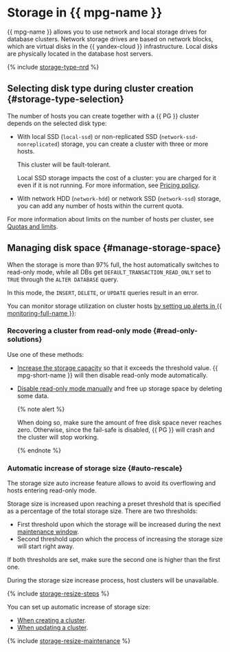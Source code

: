 # Storage in {{ mpg-name }}



{{ mpg-name }} allows you to use network and local storage drives for database clusters. Network storage drives are based on network blocks, which are virtual disks in the {{ yandex-cloud }} infrastructure. Local disks are physically located in the database host servers.

{% include [storage-type-nrd](../../_includes/mdb/mpg/storage-type.md) %}


## Selecting disk type during cluster creation {#storage-type-selection}

The number of hosts you can create together with a {{ PG }} cluster depends on the selected disk type:

* With local SSD (`local-ssd`) or non-replicated SSD (`network-ssd-nonreplicated`) storage, you can create a cluster with three or more hosts.

   This cluster will be fault-tolerant.

   Local SSD storage impacts the cost of a cluster: you are charged for it even if it is not running. For more information, see [Pricing policy](../pricing.md).

* With network HDD (`network-hdd`) or network SSD (`network-ssd`) storage, you can add any number of hosts within the current quota.

For more information about limits on the number of hosts per cluster, see [Quotas and limits](./limits.md).



## Managing disk space {#manage-storage-space}

When the storage is more than 97% full, the host automatically switches to read-only mode, while all DBs get `DEFAULT_TRANSACTION_READ_ONLY` set to `TRUE` through the `ALTER DATABASE` query.

In this mode, the `INSERT`, `DELETE`, or `UPDATE` queries result in an error.


You can monitor storage utilization on cluster hosts [by setting up alerts in {{ monitoring-full-name }}](../operations/storage-space.md#set-alert):


### Recovering a cluster from read-only mode {#read-only-solutions}

Use one of these methods:

* [Increase the storage capacity](../operations/storage-space.md#change-disk-size) so that it exceeds the threshold value. {{ mpg-short-name }} will then disable read-only mode automatically.

* [Disable read-only mode manually](../operations/storage-space.md#read-only-solutions) and free up storage space by deleting some data.

   {% note alert %}

   When doing so, make sure the amount of free disk space never reaches zero. Otherwise, since the fail-safe is disabled, {{ PG }} will crash and the cluster will stop working.

   {% endnote %}

### Automatic increase of storage size {#auto-rescale}

The storage size auto increase feature allows to avoid its overflowing and hosts entering read-only mode.

Storage size is increased upon reaching a preset threshold that is specified as a percentage of the total storage size. There are two thresholds:

* First threshold upon which the storage will be increased during the next [maintenance window](maintenance.md#maintenance-window).
* Second threshold upon which the process of increasing the storage size will start right away.

If both thresholds are set, make sure the second one is higher than the first one.

During the storage size increase process, host clusters will be unavailable.

{% include [storage-resize-steps](../../_includes/mdb/mpg/storage-resize-steps.md) %}

You can set up automatic increase of storage size:

* [When creating a cluster](../operations/cluster-create.md).
* [When updating a cluster](../operations/storage-space.md#disk-size-autoscale).

{% include [storage-resize-maintenance](../../_includes/mdb/mpg/storage-resize-maintenance.md) %}
